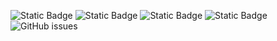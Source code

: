![Static Badge](https://img.shields.io/badge/blacklists-61-000000) ![Static Badge](https://img.shields.io/badge/blacklisted-2993428-cc0000) ![Static Badge](https://img.shields.io/badge/whitelisted-2253-00CC00) ![Static Badge](https://img.shields.io/badge/streaming_blacklist-28107-000000) ![GitHub issues](https://img.shields.io/github/issues/fabriziosalmi/blacklists)
